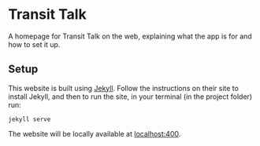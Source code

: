 # Transit Talk

A homepage for Transit Talk on the web, explaining what the app is for and how to set it up.

## Setup

This website is built using [Jekyll][jekyll-home]. Follow the instructions on
their site to install Jekyll, and then to run the site, in your terminal (in the
 project folder) run:

```shell
jekyll serve
```
The website will be locally available at [localhost:400][localhost-4000].


<!-- Links shorthands -->
[jekyll-home]:      https://jekyllrb.com/
[localhost-4000]:   http://localhost:4000/
